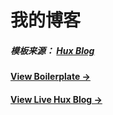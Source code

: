# 我的博客

##### 模板来源： [Hux Blog](https://github.com/Huxpro/huxpro.github.io)

#### [View Boilerplate &rarr;](http://huangxuan.me/huxblog-boilerplate/)

#### [View Live Hux Blog &rarr;](http://huangxuan.me)

